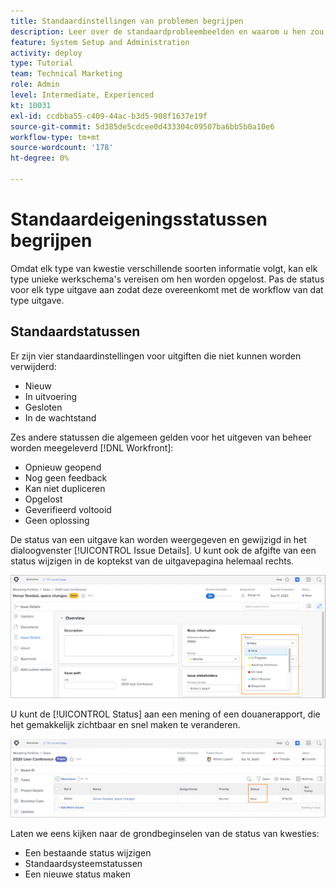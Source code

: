 ```yaml
---
title: Standaardinstellingen van problemen begrijpen
description: Leer over de standaardprobleembeelden en waarom u hen zou kunnen willen aanpassen om de werkschema's van uw organisatie aan te passen.
feature: System Setup and Administration
activity: deploy
type: Tutorial
team: Technical Marketing
role: Admin
level: Intermediate, Experienced
kt: 10031
exl-id: ccdbba55-c409-44ac-b3d5-908f1637e19f
source-git-commit: 5d385de5cdcee0d433304c09507ba6bb5b0a10e6
workflow-type: tm+mt
source-wordcount: '178'
ht-degree: 0%

---
```


# Standaardeigeningsstatussen begrijpen

Omdat elk type van kwestie verschillende soorten informatie volgt, kan elk type unieke werkschema&#39;s vereisen om hen worden opgelost. Pas de status voor elk type uitgave aan zodat deze overeenkomt met de workflow van dat type uitgave.

<!---
add URL in paragraph below
--->

## Standaardstatussen

Er zijn vier standaardinstellingen voor uitgiften die niet kunnen worden verwijderd:

* Nieuw
* In uitvoering
* Gesloten
* In de wachtstand

Zes andere statussen die algemeen gelden voor het uitgeven van beheer worden meegeleverd [!DNL Workfront]:

* Opnieuw geopend
* Nog geen feedback
* Kan niet dupliceren
* Opgelost
* Geverifieerd voltooid
* Geen oplossing

<!---
need URL in paragraph below
--->


De status van een uitgave kan worden weergegeven en gewijzigd in het dialoogvenster [!UICONTROL Issue Details]. U kunt ook de afgifte van een status wijzigen in de koptekst van de uitgavepagina helemaal rechts.

![[!UICONTROL Status] optie in paginakoptekst en [!UICONTROL Issue Details] page](assets/admin-fund-issue-details-status.png)

U kunt de [!UICONTROL Status] aan een mening of een douanerapport, die het gemakkelijk zichtbaar en snel maken te veranderen.

![[!UICONTROL Status] kolom in een [!UICONTROL View]](assets/admin-fund-issue-status-view.png)

<!---
link the bullets below to the articles
--->

Laten we eens kijken naar de grondbeginselen van de status van kwesties:

* Een bestaande status wijzigen
* Standaardsysteemstatussen
* Een nieuwe status maken
